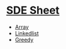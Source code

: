 # [SDE Sheet](https://takeuforward.org/interviews/strivers-sde-sheet-top-coding-interview-problems/)

- [Array](./Arrays/)
- [Linkedlist](./Linkedlist/)
- [Greedy](./Greedy/)
